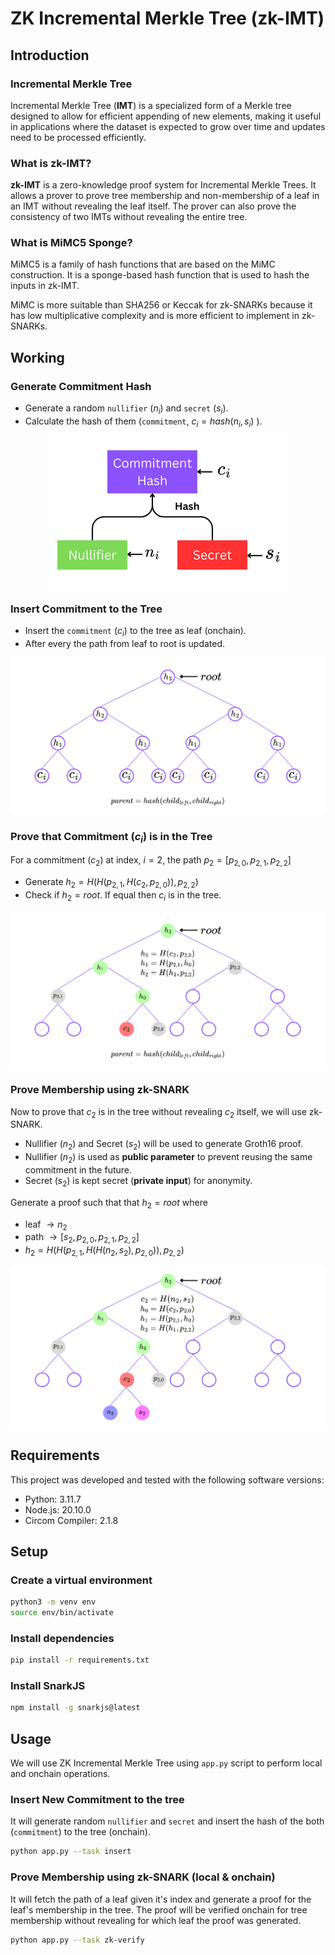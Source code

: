 # ZK Incremental Merkle Tree (zk-IMT)

## Introduction

### Incremental Merkle Tree

Incremental Merkle Tree (**IMT**) is a specialized form of a Merkle tree designed to allow for efficient appending of new elements, making it useful in applications where the dataset is expected to grow over time and updates need to be processed efficiently.

### What is zk-IMT?

**zk-IMT** is a zero-knowledge proof system for Incremental Merkle Trees. It allows a prover to prove tree membership and non-membership of a leaf in an IMT without revealing the leaf itself. The prover can also prove the consistency of two IMTs without revealing the entire tree.

### What is MiMC5 Sponge?

MiMC5 is a family of hash functions that are based on the MiMC construction. It is a sponge-based hash function that is used to hash the inputs in zk-IMT.

MiMC is more suitable than SHA256 or Keccak for zk-SNARKs because it has low multiplicative complexity and is more efficient to implement in zk-SNARKs.

## Working

### Generate Commitment Hash

- Generate a random `nullifier` ($n_i$) and `secret` ($s_i$).
- Calculate the hash of them (`commitment`, $c_i = hash(n_i, s_i)$ ).

<p align="center"> <img src="./files/docs/Commitment.png" /> </p>

### Insert Commitment to the Tree

- Insert the `commitment` ($c_i$) to the tree as leaf (onchain).
- After every the path from leaf to root is updated.

<p align="center"> <img src="./files/docs/tree.png" /> </p>

### Prove that Commitment ($c_i$) is in the Tree

For a commitment ($c_2$) at index, $i=2$, the path $p_2 = [p_{2,0}, p_{2,1}, p_{2,2}]$

- Generate $h_2 = H(H(p_{2,1},H(c_2, p_{2,0})),p_{2,2})$
- Check if $h_2 = root$. If equal then $c_i$ is in the tree.

<p align="center"> <img src="./files/docs/verify.png" /> </p>

### Prove Membership using zk-SNARK

Now to prove that $c_2$ is in the tree without revealing $c_2$ itself, we will use zk-SNARK.

- Nullifier ($n_2$) and Secret ($s_2$) will be used to generate Groth16 proof.
- Nullifier ($n_2$) is used as **public parameter** to prevent reusing the same commitment in the future.
- Secret ($s_2$) is kept secret (**private input**) for anonymity.

Generate a proof such that that $h_2 = root$ where

- leaf $\rightarrow n_2$
- path $\rightarrow [s_2, p_{2,0}, p_{2,1}, p_{2,2}]$
- $h_2 = H(H(p_{2,1},H(H(n_2, s_2), p_{2,0})),p_{2,2})$

<p align="center"> <img src="./files/docs/zkverify.png" /> </p>

## Requirements

This project was developed and tested with the following software versions:

- Python: 3.11.7
- Node.js: 20.10.0
- Circom Compiler: 2.1.8

## Setup

### Create a virtual environment

```bash
python3 -m venv env
source env/bin/activate
```

### Install dependencies

```bash
pip install -r requirements.txt
```

### Install SnarkJS

```bash
npm install -g snarkjs@latest
```

## Usage

We will use ZK Incremental Merkle Tree using `app.py` script to perform local and onchain operations.

### Insert New Commitment to the tree

It will generate random `nullifier` and `secret` and insert the hash of the both (`commitment`) to the tree (onchain).

```bash
python app.py --task insert
```

### Prove Membership using zk-SNARK (local & onchain)

It will fetch the path of a leaf given it's index and generate a proof for the leaf's membership in the tree. The proof will be verified onchain for tree membership without revealing for which leaf the proof was generated.

```bash
python app.py --task zk-verify
```
